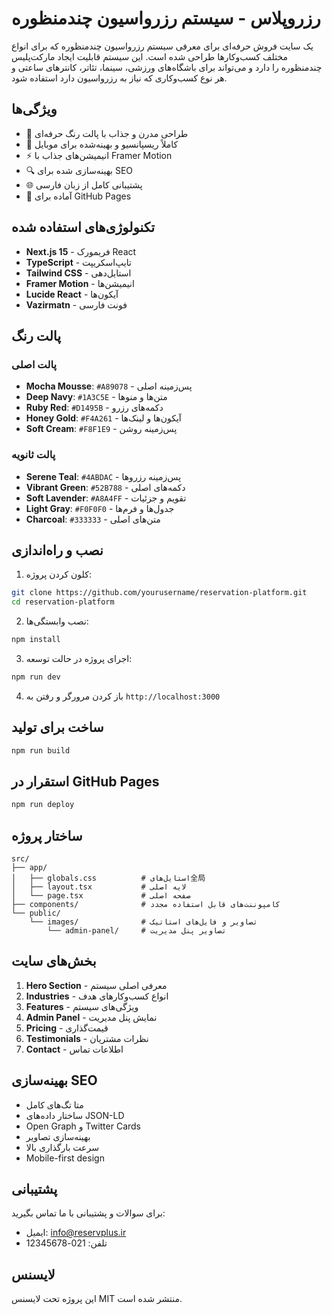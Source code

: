 # رزروپلاس - سیستم رزرواسیون چندمنظوره

یک سایت فروش حرفه‌ای برای معرفی سیستم رزرواسیون چندمنظوره که برای انواع مختلف کسب‌وکارها طراحی شده است. این سیستم قابلیت ایجاد مارکت‌پلیس چندمنظوره را دارد و می‌تواند برای باشگاه‌های ورزشی، سینما، تئاتر، کانترهای ساعتی و هر نوع کسب‌وکاری که نیاز به رزرواسیون دارد استفاده شود.

## ویژگی‌ها

- 🎨 طراحی مدرن و جذاب با پالت رنگ حرفه‌ای
- 📱 کاملاً ریسپانسیو و بهینه‌شده برای موبایل
- ⚡ انیمیشن‌های جذاب با Framer Motion
- 🔍 بهینه‌سازی شده برای SEO
- 🌐 پشتیبانی کامل از زبان فارسی
- 🚀 آماده برای GitHub Pages

## تکنولوژی‌های استفاده شده

- **Next.js 15** - فریمورک React
- **TypeScript** - تایپ‌اسکریپت
- **Tailwind CSS** - استایل‌دهی
- **Framer Motion** - انیمیشن‌ها
- **Lucide React** - آیکون‌ها
- **Vazirmatn** - فونت فارسی

## پالت رنگ

### پالت اصلی
- **Mocha Mousse**: `#A89078` - پس‌زمینه اصلی
- **Deep Navy**: `#1A3C5E` - متن‌ها و منوها
- **Ruby Red**: `#D1495B` - دکمه‌های رزرو
- **Honey Gold**: `#F4A261` - آیکون‌ها و لینک‌ها
- **Soft Cream**: `#F8F1E9` - پس‌زمینه روشن

### پالت ثانویه
- **Serene Teal**: `#4ABDAC` - پس‌زمینه رزروها
- **Vibrant Green**: `#52B788` - دکمه‌های اصلی
- **Soft Lavender**: `#A8A4FF` - تقویم و جزئیات
- **Light Gray**: `#F0F0F0` - جدول‌ها و فرم‌ها
- **Charcoal**: `#333333` - متن‌های اصلی

## نصب و راه‌اندازی

1. کلون کردن پروژه:
```bash
git clone https://github.com/yourusername/reservation-platform.git
cd reservation-platform
```

2. نصب وابستگی‌ها:
```bash
npm install
```

3. اجرای پروژه در حالت توسعه:
```bash
npm run dev
```

4. باز کردن مرورگر و رفتن به `http://localhost:3000`

## ساخت برای تولید

```bash
npm run build
```

## استقرار در GitHub Pages

```bash
npm run deploy
```

## ساختار پروژه

```
src/
├── app/
│   ├── globals.css          # استایل‌های全局
│   ├── layout.tsx           # لایه اصلی
│   └── page.tsx             # صفحه اصلی
├── components/              # کامپوننت‌های قابل استفاده مجدد
└── public/
    └── images/              # تصاویر و فایل‌های استاتیک
        └── admin-panel/     # تصاویر پنل مدیریت
```

## بخش‌های سایت

1. **Hero Section** - معرفی اصلی سیستم
2. **Industries** - انواع کسب‌وکارهای هدف
3. **Features** - ویژگی‌های سیستم
4. **Admin Panel** - نمایش پنل مدیریت
5. **Pricing** - قیمت‌گذاری
6. **Testimonials** - نظرات مشتریان
7. **Contact** - اطلاعات تماس

## بهینه‌سازی SEO

- متا تگ‌های کامل
- ساختار داده‌های JSON-LD
- Open Graph و Twitter Cards
- بهینه‌سازی تصاویر
- سرعت بارگذاری بالا
- Mobile-first design

## پشتیبانی

برای سوالات و پشتیبانی با ما تماس بگیرید:
- ایمیل: info@reservplus.ir
- تلفن: 021-12345678

## لایسنس

این پروژه تحت لایسنس MIT منتشر شده است.